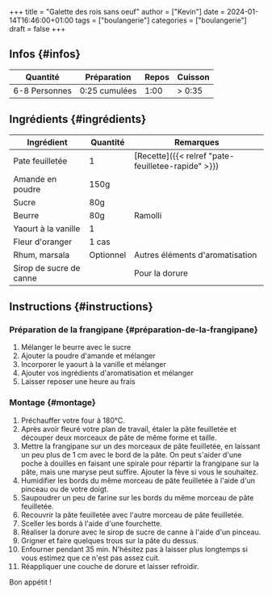 +++
title = "Galette des rois sans oeuf"
author = ["Kevin"]
date = 2024-01-14T16:46:00+01:00
tags = ["boulangerie"]
categories = ["boulangerie"]
draft = false
+++

## Infos {#infos}

| Quantité      | Préparation   | Repos | Cuisson   |
|---------------|---------------|-------|-----------|
| 6-8 Personnes | 0:25 cumulées | 1:00  | &gt; 0:35 |


## Ingrédients {#ingrédients}

| Ingrédient              | Quantité  | Remarques                                          |
|-------------------------|-----------|----------------------------------------------------|
| Pate feuilletée         | 1         | [Recette]({{< relref "pate-feuilletee-rapide" >}}) |
| Amande en poudre        | 150g      |                                                    |
| Sucre                   | 80g       |                                                    |
| Beurre                  | 80g       | Ramolli                                            |
| Yaourt à la vanille     | 1         |                                                    |
| Fleur d'oranger         | 1 cas     |                                                    |
| Rhum, marsala           | Optionnel | Autres éléments d'aromatisation                    |
| Sirop de sucre de canne |           | Pour la dorure                                     |


## Instructions {#instructions}


### Préparation de la frangipane {#préparation-de-la-frangipane}

1.  Mélanger le beurre avec le sucre
2.  Ajouter la poudre d'amande et mélanger
3.  Incorporer le yaourt à la vanille et mélanger
4.  Ajouter vos ingrédients d'aromatisation et mélanger
5.  Laisser reposer une heure au frais


### Montage {#montage}

1.  Préchauffer votre four à 180°C.
2.  Après avoir fleuré votre plan de travail, étaler la pâte feuilletée et découper deux morceaux de pâte de même forme et taille.
3.  Mettre la frangipane sur un des morceaux de pâte feuilletée, en laissant un peu plus de 1 cm avec le bord de la pâte. On peut s'aider d'une poche à douilles en faisant une spirale pour répartir la frangipane sur la pâte, mais une maryse peut suffire. Ajouter la fève si vous le souhaitez.
4.  Humidifier les bords du même morceau de pâte feuilletée à l'aide d'un pinceau ou de votre doigt.
5.  Saupoudrer un peu de farine sur les bords du même morceau de pâte feuilletée.
6.  Recouvrir la pâte feuilletée avec l'autre morceau de pâte feuilletée.
7.  Sceller les bords à l'aide d'une fourchette.
8.  Réaliser la dorure avec le sirop de sucre de canne à l'aide d'un pinceau.
9.  Grigner et faire quelques trous sur la pâte du dessus.
10. Enfourner pendant 35 min. N'hésitez pas à laisser plus longtemps si vous estimez que ce n'est pas assez cuit.
11. Réappliquer une couche de dorure et laisser refroidir.

Bon appétit !
